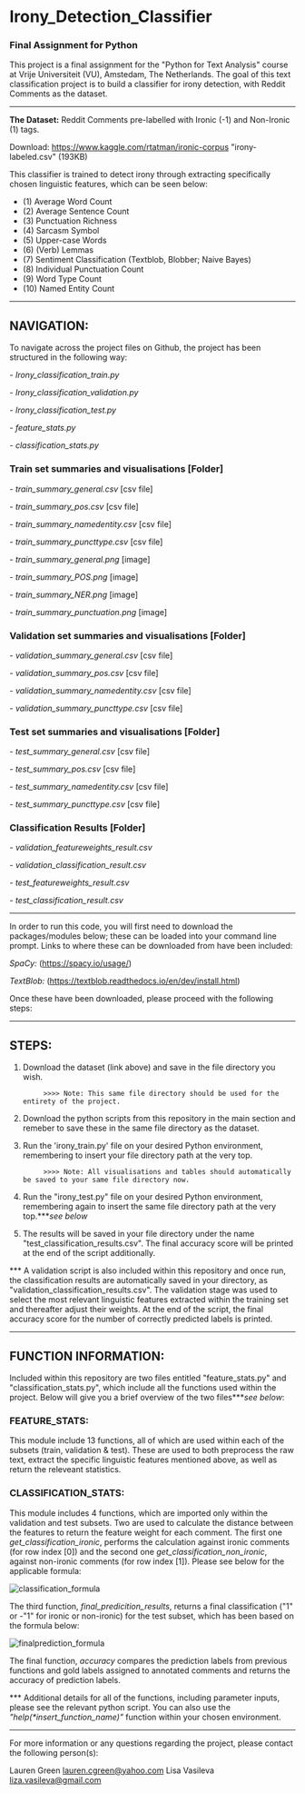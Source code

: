 # Irony_Detection_Classifier
### Final Assignment for Python

This project is a final assignment for the "Python for Text Analysis" course at Vrije Universiteit (VU), Amstedam, The Netherlands. The goal of this text classification project is to build a classifier for irony detection, with Reddit Comments as the dataset. 

---
<b>The Dataset:</b> Reddit Comments pre-labelled with Ironic (-1) and Non-Ironic (1) tags.

Download: https://www.kaggle.com/rtatman/ironic-corpus "irony-labeled.csv" (193KB)

This classifier is trained to detect irony through extracting specifically chosen linguistic features, which can be seen below:
- (1) Average Word Count
- (2) Average Sentence Count
- (3) Punctuation Richness
- (4) Sarcasm Symbol
- (5) Upper-case Words
- (6) (Verb) Lemmas
- (7) Sentiment Classification (Textblob, Blobber; Naive Bayes)
- (8) Individual Punctuation Count
- (9) Word Type Count
- (10) Named Entity Count

----
## NAVIGATION:
To navigate across the project files on Github, the project has been structured in the following way:

<i>- Irony_classification_train.py</i>

<i>- Irony_classification_validation.py</i>

<i>- Irony_classification_test.py </i>

<i>- feature_stats.py </i>

<i>- classification_stats.py</i>


### Train set summaries and visualisations [Folder]


<i>- train_summary_general.csv </i> [csv file]

<i>- train_summary_pos.csv </i> [csv file]

<i>- train_summary_namedentity.csv </i> [csv file]

<i>- train_summary_puncttype.csv </i> [csv file]

<i>- train_summary_general.png </i> [image]

<i>- train_summary_POS.png </i> [image]

<i>- train_summary_NER.png </i> [image]

<i>- train_summary_punctuation.png </i> [image]



### Validation set summaries and visualisations [Folder]



<i>- validation_summary_general.csv </i> [csv file]

<i>- validation_summary_pos.csv </i> [csv file]

<i>- validation_summary_namedentity.csv </i> [csv file]

<i>- validation_summary_puncttype.csv </i> [csv file]



### Test set summaries and visualisations [Folder]

<i>- test_summary_general.csv </i> [csv file]

<i>- test_summary_pos.csv </i> [csv file]

<i>- test_summary_namedentity.csv </i> [csv file]

<i>- test_summary_puncttype.csv </i> [csv file]



### Classification Results [Folder]


<i>- validation_featureweights_result.csv </i>

<i>- validation_classification_result.csv </i>

<i>- test_featureweights_result.csv </i>

<i>- test_classification_result.csv </i>



---

In order to run this code, you will first need to download the packages/modules below; these can be loaded into your command line prompt. Links to where these can be downloaded from have been included:

<i>SpaCy:</i> (https://spacy.io/usage/)


<i>TextBlob:</i> (https://textblob.readthedocs.io/en/dev/install.html)

Once these have been downloaded, please proceed with the following steps:

---
## STEPS: 
1) Download the dataset (link above) and save in the file directory you wish.
            
            >>>> Note: This same file directory should be used for the entirety of the project. 
            
2) Download the python scripts from this repository in the main section and remeber to save these in the same file directory as the dataset.

3) Run the 'irony_train.py' file on your desired Python environment, remembering to insert your file directory path at the very         top.
            
            >>>> Note: All visualisations and tables should automatically be saved to your same file directory now.
   
4) Run the "irony_test.py" file on your desired Python environment, remembering again to insert the same file directory path at the very top.***<i>see below</i>

5) The results will be saved in your file directory under the name "test_classification_results.csv". The final accuracy score will be printed at the end of the script additionally.


*** A validation script is also included within this repository and once run, the classification results are automatically saved in your directory, as "validation_classification_results.csv". The validation stage was used to select the most relevant linguistic features extracted within the training set and thereafter adjust their weights. At the end of the script, the final accuracy score for the number of correctly predicted labels is printed. 

---
## FUNCTION INFORMATION:
Included within this repository are two files entitled "feature_stats.py" and "classification_stats.py", which include all the functions used within the project. Below will give you a brief overview of the two files***<i>see below</i>: 

### FEATURE_STATS:
This module include 13 functions, all of which are used within each of the subsets (train, validation & test). These are used to both preprocess the raw text, extract the specific linguistic features mentioned above, as well as return the releveant statistics.   

### CLASSIFICATION_STATS:
This module includes 4 functions, which are imported only within the validation and test subsets. Two are used to calculate the distance between the features to return the feature weight for each comment. The first one <i>get_classification_ironic</i>, performs the calculation against ironic comments (for row index [0]) and the second one <i>get_classification_non_ironic</i>, against non-ironic comments (for row index [1]). Please see below for the applicable formula:

![classification_formula](https://user-images.githubusercontent.com/44449955/52131227-8e5f1500-263c-11e9-9949-2b429412b805.PNG)

The third function, <i>final_predicition_results</i>, returns a final classification ("1" or -"1" for ironic or non-ironic) for the test subset, which has been based on the formula below:

![finalprediction_formula](https://user-images.githubusercontent.com/44449955/52131095-3b855d80-263c-11e9-8916-e038740e8292.PNG)

The final function, <i>accuracy</i> compares the prediction labels from previous functions and gold labels assigned to annotated comments and returns the accuracy of prediction labels.

*** Additional details for all of the functions, including parameter inputs, please see the relevant python script. You can also use the <i>"help(*insert_function_name)"</i> function within your chosen environment.

---
For more information or any questions regarding the project, please contact the following person(s):

Lauren Green    lauren.cgreen@yahoo.com
Lisa Vasileva   liza.vasileva@gmail.com
